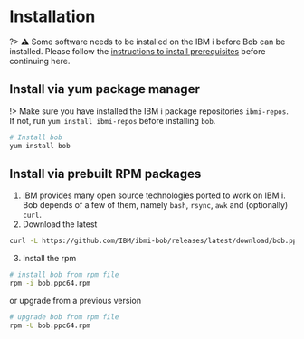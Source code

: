 # Installation

?> ⚠️ Some software needs to be installed on the IBM i before Bob can be installed.
Please follow the [instructions to install prerequisites](getting-started/prerequisites.md) before continuing here.

## Install via yum package manager
!> Make sure you have installed the IBM i package repositories `ibmi-repos`.
<br>
If not, run `yum install ibmi-repos` before installing `bob`.


```bash
# Install bob
yum install bob
```



## Install via prebuilt RPM packages

1. IBM provides many open source technologies ported to work on IBM i. Bob depends of a few of them, namely `bash`, `rsync`, `awk` and (optionally) `curl`. 
2. Download the latest 
 ```bash
 curl -L https://github.com/IBM/ibmi-bob/releases/latest/download/bob.ppc64.rpm -o bob.ppc64.rpm
 ```
3. Install the rpm
```bash
# install bob from rpm file
rpm -i bob.ppc64.rpm
```
or upgrade from a previous version
```bash
# upgrade bob from rpm file
rpm -U bob.ppc64.rpm
```

